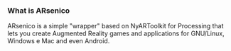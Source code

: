 ### What is ARsenico

ARsenico is a simple "wrapper" based on NyARToolkit for Processing that lets you create Augmented Reality games and applications for GNU/Linux, Windows e Mac and even Android.